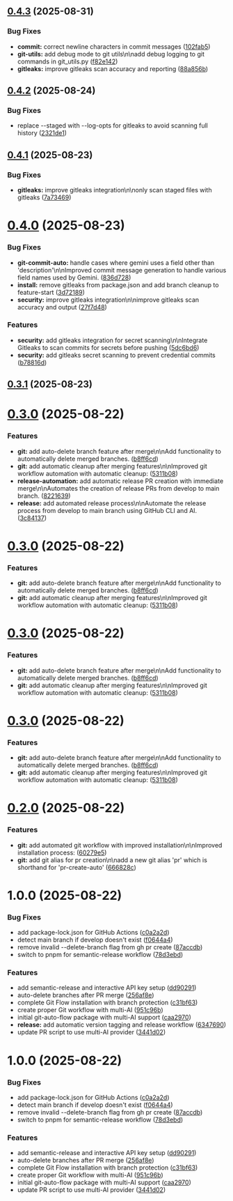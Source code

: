 ## [0.4.3](https://github.com/genix-x/git-auto-flow/compare/v0.4.2...v0.4.3) (2025-08-31)


### Bug Fixes

* **commit:** correct newline characters in commit messages ([102fab5](https://github.com/genix-x/git-auto-flow/commit/102fab5fde0eb85f3d87476a74f5fa1afa834105))
* **git-utils:** add debug mode to git utils\n\nadd debug logging to git commands in git_utils.py ([f82e142](https://github.com/genix-x/git-auto-flow/commit/f82e142fe5523ac0df3ba3511091f1011cd7bbaa))
* **gitleaks:** improve gitleaks scan accuracy and reporting ([88a856b](https://github.com/genix-x/git-auto-flow/commit/88a856bf8dda76fcf189d8e4f498ee5bea7203d3))

## [0.4.2](https://github.com/genix-x/git-auto-flow/compare/v0.4.1...v0.4.2) (2025-08-24)


### Bug Fixes

* replace --staged with --log-opts for gitleaks to avoid scanning full history ([2321de1](https://github.com/genix-x/git-auto-flow/commit/2321de1cbac4bb7457b971c1a1bee675e9277030))

## [0.4.1](https://github.com/genix-x/git-auto-flow/compare/v0.4.0...v0.4.1) (2025-08-23)


### Bug Fixes

* **gitleaks:** improve gitleaks integration\n\nonly scan staged files with gitleaks ([7a73469](https://github.com/genix-x/git-auto-flow/commit/7a7346939ac6361dde8d4e5a805f9057d778facf))

# [0.4.0](https://github.com/genix-x/git-auto-flow/compare/v0.3.1...v0.4.0) (2025-08-23)


### Bug Fixes

* **git-commit-auto:** handle cases where gemini uses a field other than 'description'\n\nImproved commit message generation to handle various field names used by Gemini. ([836d728](https://github.com/genix-x/git-auto-flow/commit/836d728997257a14e2170476963cfbeb2176837e))
* **install:** remove gitleaks from package.json and add branch cleanup to feature-start ([3d72189](https://github.com/genix-x/git-auto-flow/commit/3d721899ea9902d07eed943c29408d616cd3c67d))
* **security:** improve gitleaks integration\n\nimprove gitleaks scan accuracy and output ([27f7d48](https://github.com/genix-x/git-auto-flow/commit/27f7d489458b8dd87cd6d9e536d378dd041da8ae))


### Features

* **security:** add gitleaks integration for secret scanning\n\nIntegrate Gitleaks to scan commits for secrets before pushing ([5dc6bd6](https://github.com/genix-x/git-auto-flow/commit/5dc6bd60ad213869df231b95ec9bdd2fa5b1a13c))
* **security:** add gitleaks secret scanning to prevent credential commits ([b78816d](https://github.com/genix-x/git-auto-flow/commit/b78816d399eec82886373a6d7b285ebf8faee040))

## [0.3.1](https://github.com/genix-x/git-auto-flow/compare/v0.3.0...v0.3.1) (2025-08-23)

# [0.3.0](https://github.com/genix-x/git-auto-flow/compare/v0.2.0...v0.3.0) (2025-08-22)


### Features

* **git:** add auto-delete branch feature after merge\n\nAdd functionality to automatically delete merged branches. ([b8ff6cd](https://github.com/genix-x/git-auto-flow/commit/b8ff6cd497e9e8e0b84b184874400af85501cbf6))
* **git:** add automatic cleanup after merging features\n\nImproved git workflow automation with automatic cleanup: ([5311b08](https://github.com/genix-x/git-auto-flow/commit/5311b08a060d943810b0c2edb92ef8d19418f7f9))
* **release-automation:** add automatic release PR creation with immediate merge\n\nAutomates the creation of release PRs from develop to main branch. ([8221639](https://github.com/genix-x/git-auto-flow/commit/8221639aff49cb49d0f3034fb4c0f8bbe378c5ab))
* **release:** add automated release process\n\nAutomate the release process from develop to main branch using GitHub CLI and AI. ([3c84137](https://github.com/genix-x/git-auto-flow/commit/3c8413720c803699fdcfb184aa6aa597e1624d26))

# [0.3.0](https://github.com/genix-x/git-auto-flow/compare/v0.2.0...v0.3.0) (2025-08-22)


### Features

* **git:** add auto-delete branch feature after merge\n\nAdd functionality to automatically delete merged branches. ([b8ff6cd](https://github.com/genix-x/git-auto-flow/commit/b8ff6cd497e9e8e0b84b184874400af85501cbf6))
* **git:** add automatic cleanup after merging features\n\nImproved git workflow automation with automatic cleanup: ([5311b08](https://github.com/genix-x/git-auto-flow/commit/5311b08a060d943810b0c2edb92ef8d19418f7f9))

# [0.3.0](https://github.com/genix-x/git-auto-flow/compare/v0.2.0...v0.3.0) (2025-08-22)


### Features

* **git:** add auto-delete branch feature after merge\n\nAdd functionality to automatically delete merged branches. ([b8ff6cd](https://github.com/genix-x/git-auto-flow/commit/b8ff6cd497e9e8e0b84b184874400af85501cbf6))
* **git:** add automatic cleanup after merging features\n\nImproved git workflow automation with automatic cleanup: ([5311b08](https://github.com/genix-x/git-auto-flow/commit/5311b08a060d943810b0c2edb92ef8d19418f7f9))

# [0.3.0](https://github.com/genix-x/git-auto-flow/compare/v0.2.0...v0.3.0) (2025-08-22)


### Features

* **git:** add auto-delete branch feature after merge\n\nAdd functionality to automatically delete merged branches. ([b8ff6cd](https://github.com/genix-x/git-auto-flow/commit/b8ff6cd497e9e8e0b84b184874400af85501cbf6))
* **git:** add automatic cleanup after merging features\n\nImproved git workflow automation with automatic cleanup: ([5311b08](https://github.com/genix-x/git-auto-flow/commit/5311b08a060d943810b0c2edb92ef8d19418f7f9))

# [0.2.0](https://github.com/genix-x/git-auto-flow/compare/v0.1.0...v0.2.0) (2025-08-22)


### Features

* **git:** add automated git workflow with improved installation\n\nImproved installation process: ([60279e5](https://github.com/genix-x/git-auto-flow/commit/60279e5cb40d5ef286d416e3aac177c7f9dc7b4e))
* **git:** add git alias for pr creation\n\nadd a new git alias 'pr' which is shorthand for 'pr-create-auto' ([666828c](https://github.com/genix-x/git-auto-flow/commit/666828c5ae2bc9cb81deaffb83fc0fbbac79ec8d))

# 1.0.0 (2025-08-22)


### Bug Fixes

* add package-lock.json for GitHub Actions ([c0a2a2d](https://github.com/genix-x/git-auto-flow/commit/c0a2a2dd937c828b369020ff75739d59210774f4))
* detect main branch if develop doesn't exist ([f0644a4](https://github.com/genix-x/git-auto-flow/commit/f0644a4a279a9bdb3d3ce264e07da92a77668114))
* remove invalid --delete-branch flag from gh pr create ([87accdb](https://github.com/genix-x/git-auto-flow/commit/87accdb9581d9e1ac479edff1431e89cb65a6717))
* switch to pnpm for semantic-release workflow ([78d3ebd](https://github.com/genix-x/git-auto-flow/commit/78d3ebd9b2aaea1791bc229c34cb0aee9b56b999))


### Features

* add semantic-release and interactive API key setup ([dd90291](https://github.com/genix-x/git-auto-flow/commit/dd90291220d5a838536747a808a53ddf74e7f3e7))
* auto-delete branches after PR merge ([256af8e](https://github.com/genix-x/git-auto-flow/commit/256af8e84d9393a531d692f323c6d50928f6ffae))
* complete Git Flow installation with branch protection ([c31bf63](https://github.com/genix-x/git-auto-flow/commit/c31bf636a22cbbc5ea641e039b64643f747d12c8))
* create proper Git workflow with multi-AI ([951c96b](https://github.com/genix-x/git-auto-flow/commit/951c96b1ca1374bbea64f3d786adb974f0a17234))
* initial git-auto-flow package with multi-AI support ([caa2970](https://github.com/genix-x/git-auto-flow/commit/caa2970a982c41be8120b5bdebfe71fd6020fe53))
* **release:** add automatic version tagging and release workflow ([6347690](https://github.com/genix-x/git-auto-flow/commit/63476908c4fb5ae70a682e5a107595620651c7dc))
* update PR script to use multi-AI provider ([3441d02](https://github.com/genix-x/git-auto-flow/commit/3441d02410b61194dc95deefe00dca5ca32bc310))

# 1.0.0 (2025-08-22)


### Bug Fixes

* add package-lock.json for GitHub Actions ([c0a2a2d](https://github.com/genix-x/git-auto-flow/commit/c0a2a2dd937c828b369020ff75739d59210774f4))
* detect main branch if develop doesn't exist ([f0644a4](https://github.com/genix-x/git-auto-flow/commit/f0644a4a279a9bdb3d3ce264e07da92a77668114))
* remove invalid --delete-branch flag from gh pr create ([87accdb](https://github.com/genix-x/git-auto-flow/commit/87accdb9581d9e1ac479edff1431e89cb65a6717))
* switch to pnpm for semantic-release workflow ([78d3ebd](https://github.com/genix-x/git-auto-flow/commit/78d3ebd9b2aaea1791bc229c34cb0aee9b56b999))


### Features

* add semantic-release and interactive API key setup ([dd90291](https://github.com/genix-x/git-auto-flow/commit/dd90291220d5a838536747a808a53ddf74e7f3e7))
* auto-delete branches after PR merge ([256af8e](https://github.com/genix-x/git-auto-flow/commit/256af8e84d9393a531d692f323c6d50928f6ffae))
* complete Git Flow installation with branch protection ([c31bf63](https://github.com/genix-x/git-auto-flow/commit/c31bf636a22cbbc5ea641e039b64643f747d12c8))
* create proper Git workflow with multi-AI ([951c96b](https://github.com/genix-x/git-auto-flow/commit/951c96b1ca1374bbea64f3d786adb974f0a17234))
* initial git-auto-flow package with multi-AI support ([caa2970](https://github.com/genix-x/git-auto-flow/commit/caa2970a982c41be8120b5bdebfe71fd6020fe53))
* update PR script to use multi-AI provider ([3441d02](https://github.com/genix-x/git-auto-flow/commit/3441d02410b61194dc95deefe00dca5ca32bc310))
